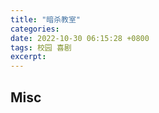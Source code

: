 ```yaml
---
title: "暗杀教室"
categories: 
date: 2022-10-30 06:15:28 +0800
tags: 校园 喜剧
excerpt: 
---
```













## Misc



